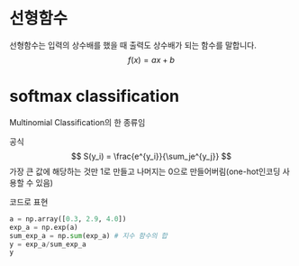 # 선형함수

선형함수는 입력의 상수배를 했을 때 출력도 상수배가 되는 함수를 말합니다.
$$
f(x) = ax+b
$$

# softmax classification

Multinomial Classification의 한 종류임

공식
$$
S(y_i) = \frac{e^{y_i}}{\sum_je^{y_j}}
$$
가장 큰 값에 해당하는 것만 1로 만들고 나머지는 0으로 만들어버림(one-hot인코딩 사용할 수 있음)



코드로 표현

```python
a = np.array([0.3, 2.9, 4.0])
exp_a = np.exp(a)
sum_exp_a = np.sum(exp_a) # 지수 함수의 합
y = exp_a/sum_exp_a
y
```

